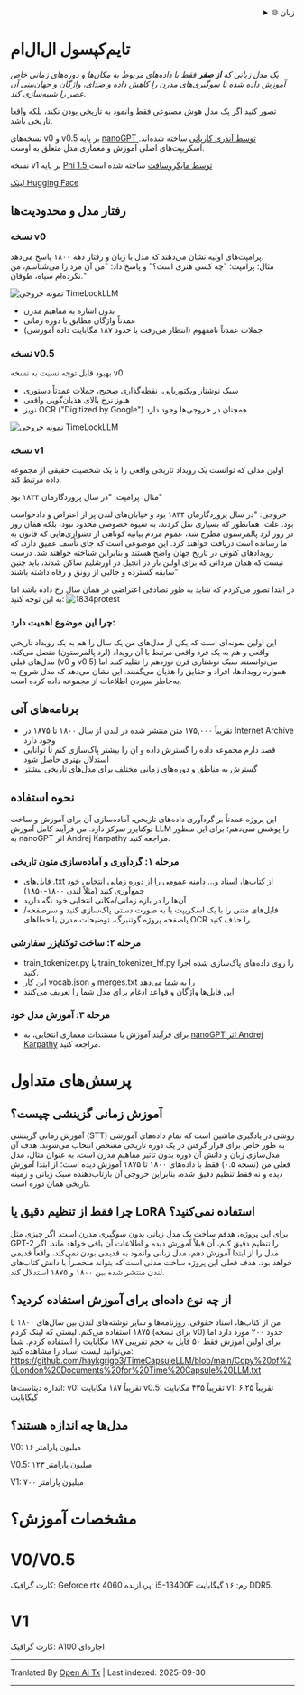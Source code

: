 <div align="right">
  <details>
    <summary >🌐 زبان</summary>
    <div>
      <div align="center">
        <a href="https://openaitx.github.io/view.html?user=haykgrigo3&project=TimeCapsuleLLM&lang=en">English</a>
        | <a href="https://openaitx.github.io/view.html?user=haykgrigo3&project=TimeCapsuleLLM&lang=zh-CN">简体中文</a>
        | <a href="#" title="Coming soon">繁體中文 (به زودی)</a> |
        | <a href="https://openaitx.github.io/view.html?user=haykgrigo3&project=TimeCapsuleLLM&lang=ja">日本語</a>
        | <a href="https://openaitx.github.io/view.html?user=haykgrigo3&project=TimeCapsuleLLM&lang=ko">한국어</a>
        | <a href="#" title="Coming soon">हिन्दी (به زودی)</a> |
        | <a href="#" title="Coming soon">ไทย (به زودی)</a> |
        | <a href="#" title="Coming soon">Français (به زودی)</a>
        | <a href="#" title="Coming soon">Deutsch (به زودی)</a>
        | <a href="#" title="Coming soon">Español (به زودی)</a>
        | <a href="#" title="Coming soon">Italiano (به زودی)</a>
        | <a href="#" title="Coming soon">Русский (به زودی)</a>
        | <a href="#" title="Coming soon">Português (به زودی)</a>
        | <a href="#" title="Coming soon">Nederlands (به زودی)</a>
        | <a href="#" title="Coming soon">Polski (به زودی)</a>
        | <a href="#" title="Coming soon">العربية (به زودی)</a>
        | <a href="#" title="Coming soon">فارسی (به زودی)</a>
        | <a href="#" title="Coming soon">Türkçe (به زودی)</a>
        | <a href="#" title="Coming soon">Tiếng Việt (به زودی)</a>
        | <a href="#" title="Coming soon">Bahasa Indonesia (به زودی)</a>

      </div>
    </div>
  </details>
</div>

# تایم‌کپسول ال‌ال‌ام

*یک مدل زبانی که **از صفر** فقط با داده‌های مربوط به مکان‌ها و دوره‌های زمانی خاص آموزش داده شده تا سوگیری‌های مدرن را کاهش داده و صدای، واژگان و جهان‌بینی آن عصر را شبیه‌سازی کند.*

تصور کنید اگر یک مدل هوش مصنوعی فقط وانمود به تاریخی بودن نکند، بلکه واقعا تاریخی باشد.

نسخه‌های v0 و v0.5 بر پایه [nanoGPT توسط آندری کارپاتی](https://github.com/karpathy/nanoGPT) ساخته شده‌اند. اسکریپت‌های اصلی آموزش و معماری مدل متعلق به اوست.


نسخه v1 بر پایه [Phi 1.5 توسط مایکروسافت](https://huggingface.co/microsoft/phi-1_5) ساخته شده است

[لینک Hugging Face](https://huggingface.co/haykgrigorian/TimeCapsuleLLM)

##  رفتار مدل و محدودیت‌ها

### **نسخه v0**  

پرامپت‌های اولیه نشان می‌دهند که مدل با زبان و رفتار دهه ۱۸۰۰ پاسخ می‌دهد.  
مثال: پرامپت: "چه کسی هنری است؟" و پاسخ داد: "من آن مرد را می‌شناسم، من نکرده‌ام سیاه، طوفان."  

![نمونه خروجی TimeLockLLM](https://github.com/haykgrigo3/TimeCapsuleLLM/blob/main/london_1800_1850_v0/timelockllm_sample_output.png?raw=true)

- بدون اشاره به مفاهیم مدرن  
- عمدتاً واژگان مطابق با دوره زمانی  
- جملات عمدتاً نامفهوم (انتظار می‌رفت با حدود ۱۸۷ مگابایت داده آموزشی)

### **نسخه v0.5** 

بهبود قابل توجه نسبت به نسخه v0  
- سبک نوشتار ویکتوریایی، نقطه‌گذاری صحیح، جملات عمدتاً دستوری  
- هنوز نرخ بالای هذیان‌گویی واقعی  
- نویز OCR ("Digitized by Google") همچنان در خروجی‌ها وجود دارد

![نمونه خروجی TimeLockLLM](https://github.com/haykgrigo3/TimeCapsuleLLM/blob/main/london_1800_1875_v0.5/fellowcitizens.png?raw=true)

### **نسخه v1**

اولین مدلی که توانست یک رویداد تاریخی واقعی را با یک شخصیت حقیقی از مجموعه داده مرتبط کند.

مثال: پرامپت: "در سال پروردگارمان ۱۸۳۴ بود" 

خروجی: "در سال پروردگارمان ۱۸۳۴ بود و خیابان‌های لندن پر از اعتراض و دادخواست بود. علت، همانطور که بسیاری نقل کردند، به شیوه خصوصی محدود نبود، بلکه همان روز در روز لرد پالمرستون مطرح شد، عموم مردم بیانیه کوتاهی از دشواری‌هایی که قانون به ما رسانده است دریافت خواهند کرد. این موضوعی است که جای تأسف عمیق دارد، که رویدادهای کنونی در تاریخ جهان واضح هستند و بنابراین شناخته خواهند شد. درست نیست که همان مردانی که برای اولین بار در انجیل در اورشلیم ساکن شدند، باید چنین سابقه گسترده و جالبی از رونق و رفاه داشته باشند"

در ابتدا تصور می‌کردم که شاید به طور تصادفی اعتراضی در همان سال رخ داده باشد اما به این توجه کنید: ![1834protest](https://raw.githubusercontent.com/haykgrigo3/TimeCapsuleLLM/main/1834protest.png)

### چرا این موضوع اهمیت دارد:

این اولین نمونه‌ای است که یکی از مدل‌های من یک سال را هم به یک رویداد تاریخی واقعی و هم به یک فرد واقعی مرتبط با آن رویداد (لرد پالمرستون) متصل می‌کند. مدل‌های قبلی (v0 و v0.5) می‌توانستند سبک نوشتاری قرن نوزدهم را تقلید کنند اما همواره رویدادها، افراد و حقایق را هذیان می‌گفتند. این نشان می‌دهد که مدل شروع به به‌خاطر سپردن اطلاعات از مجموعه داده کرده است.


## برنامه‌های آتی

- تقریباً ۱۷۵,۰۰۰ متن منتشر شده در لندن از سال ۱۸۰۰ تا ۱۸۷۵ در Internet Archive وجود دارد
- قصد دارم مجموعه داده را گسترش داده و آن را بیشتر پاک‌سازی کنم تا توانایی استدلال بهتری حاصل شود
- گسترش به مناطق و دوره‌های زمانی مختلف برای مدل‌های تاریخی بیشتر

## نحوه استفاده

این پروژه عمدتاً بر گردآوری داده‌های تاریخی، آماده‌سازی آن برای آموزش و ساخت توکنایزر تمرکز دارد. من فرآیند کامل آموزش LLM را پوشش نمی‌دهم؛ برای این منظور به nanoGPT اثر Andrej Karpathy مراجعه کنید.

### مرحله ۱: گردآوری و آماده‌سازی متون تاریخی

- فایل‌های .txt از کتاب‌ها، اسناد و... دامنه عمومی را از دوره زمانی انتخابی خود جمع‌آوری کنید (مثلاً لندن ۱۸۰۰-۱۸۵۰)
- آن‌ها را در بازه زمانی/مکانی انتخابی خود نگه دارید
- فایل‌های متنی را با یک اسکریپت یا به صورت دستی پاک‌سازی کنید و سرصفحه/پاصفحه پروژه گوتنبرگ، توضیحات مدرن یا خطاهای OCR را حذف کنید.

### مرحله ۲: ساخت توکنایزر سفارشی

- train_tokenizer.py یا train_tokenizer_hf.py را روی داده‌های پاک‌سازی شده اجرا کنید.
- این کار vocab.json و merges.txt را به شما می‌دهد
- این فایل‌ها واژگان و قواعد ادغام برای مدل شما را تعریف می‌کنند

### مرحله ۳: آموزش مدل خود

- برای فرآیند آموزش یا مستندات معماری انتخابی، به [nanoGPT اثر Andrej Karpathy](https://github.com/karpathy/nanoGPT) مراجعه کنید.

# پرسش‌های متداول

## آموزش زمانی گزینشی چیست؟

آموزش زمانی گزینشی (STT) روشی در یادگیری ماشین است که تمام داده‌های آموزشی به طور خاص برای قرار گرفتن در یک دوره تاریخی مشخص انتخاب می‌شوند. هدف آن مدل‌سازی زبان و دانش آن دوره بدون تأثیر مفاهیم مدرن است. به عنوان مثال، مدل فعلی من (نسخه ۰.۵) فقط با داده‌های ۱۸۰۰ تا ۱۸۷۵ آموزش دیده است؛ از ابتدا آموزش دیده و نه فقط تنظیم دقیق شده، بنابراین خروجی آن بازتاب‌دهنده سبک زبانی و زمینه تاریخی همان دوره است.

## چرا فقط از تنظیم دقیق یا LoRA استفاده نمی‌کنید؟

برای این پروژه، هدفم ساخت یک مدل زبانی بدون سوگیری مدرن است. اگر چیزی مثل GPT-2 را تنظیم دقیق کنم، آن قبلاً آموزش دیده و اطلاعات آن باقی خواهد ماند. اگر مدل را از ابتدا آموزش دهم، مدل زبانی وانمود به قدیمی بودن نمی‌کند، واقعاً قدیمی خواهد بود. هدف فعلی این پروژه ساخت مدلی است که بتواند منحصراً با دانش کتاب‌های لندن منتشر شده بین ۱۸۰۰ و ۱۸۷۵ استدلال کند.

## از چه نوع داده‌ای برای آموزش استفاده کردید؟


من از کتاب‌ها، اسناد حقوقی، روزنامه‌ها و سایر نوشته‌های لندن بین سال‌های ۱۸۰۰ تا ۱۸۷۵ استفاده می‌کنم. لیستی که لینک کردم (برای نسخه v0) حدود ۲۰۰ مورد دارد اما برای اولین آموزش فقط ۵۰ فایل به حجم تقریبی ۱۸۷ مگابایت را استفاده کردم. شما می‌توانید لیست اسناد را مشاهده کنید:
https://github.com/haykgrigo3/TimeCapsuleLLM/blob/main/Copy%20of%20London%20Documents%20for%20Time%20Capsule%20LLM.txt

اندازه دیتاست‌ها:
v0: تقریباً ۱۸۷ مگابایت
v0.5: تقریباً ۴۳۵ مگابایت 
v1: تقریباً ۶.۲۵ گیگابایت 

## مدل‌ها چه اندازه هستند؟

V0: ۱۶ میلیون پارامتر

V0.5: ۱۲۳ میلیون پارامتر

V1: ۷۰۰ میلیون پارامتر

# مشخصات آموزش؟

# V0/V0.5
کارت گرافیک: Geforce rtx 4060
پردازنده: i5-13400F 
رم: ۱۶ گیگابایت DDR5.

# V1
کارت گرافیک: A100 اجاره‌ای

















---

Tranlated By [Open Ai Tx](https://github.com/OpenAiTx/OpenAiTx) | Last indexed: 2025-09-30

---